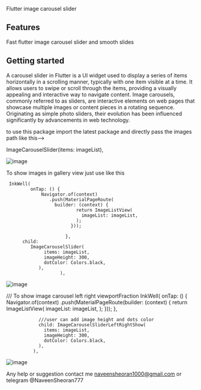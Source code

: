 
Flutter image carousel slider 

## Features

Fast flutter image carousel slider and smooth slides 

## Getting started
A carousel slider in Flutter is a UI widget used to display a series of items horizontally in a scrolling manner, typically with one item visible at a time. It allows users to swipe or scroll through the items, providing a visually appealing and interactive way to navigate content.
Image carousels, commonly referred to as sliders, are interactive elements on web pages that showcase multiple images or content pieces in a rotating sequence. Originating as simple photo sliders, their evolution has been influenced significantly by advancements in web technology.


to use this package import the latest package and directly pass the images path 
like this-->
 
  
  ImageCarouselSlider(items: imageList),

  ![image](https://github.com/naveenpardeep/flutter_image_slider/assets/42085829/376bfff5-c54f-4b96-8f77-2ec02599b9c8)

To show images in gallery view just use like this 
                 
                  
     InkWell(
             onTap: () {
                 Navigator.of(context)
                    .push(MaterialPageRoute(
                      builder: (context) {
                              return ImageListView(
                                imageList: imageList,
                              );
                            }));
                           
                          },
          child:
             ImageCarouselSlider(
                  items: imageList,
                  imageHeight: 300,
                  dotColor: Colors.black,
                ),
                        ),

![image](https://github.com/naveenpardeep/flutter_image_slider/assets/42085829/dcd4093a-95da-484c-89f8-757a65dd37f4)

 /// To show image carousel left right viewportFraction
              InkWell(
                onTap: () {
                  Navigator.of(context)
                      .push(MaterialPageRoute(builder: (context) {
                    return ImageListView(
                      imageList: imageList,
                    );
                  }));
                },

                ///user can add image height and dots color
                child: ImageCarouselSliderLeftRightShow(
                  items: imageList,
                  imageHeight: 300,
                  dotColor: Colors.black,
                ),
              ),

  ![image](https://github.com/user-attachments/assets/b24b333a-dad6-4ee1-a35b-aaf9de0da4d3)            


Any help or suggestion contact me naveensheoran1000@gmail.com or telegram @NaveenSheoran777